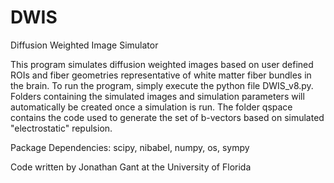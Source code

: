 # DWIS
Diffusion Weighted Image Simulator

This program simulates diffusion weighted images based on user defined ROIs and fiber geometries representative of white matter fiber bundles in the brain. To run the program, simply execute the python file DWIS_v8.py. Folders containing the simulated images and simulation parameters will automatically be created once a simulation is run. The folder qspace contains the code used to generate the set of b-vectors based on simulated "electrostatic" repulsion.

Package Dependencies: scipy, nibabel, numpy, os, sympy

Code written by Jonathan Gant at the University of Florida
